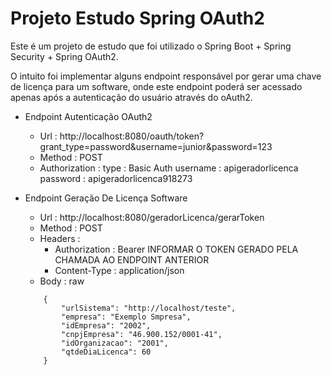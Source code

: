 # Projeto Estudo Spring OAuth2

Este é um projeto de estudo que foi utilizado o Spring Boot + Spring Security + Spring OAuth2.

O intuito foi implementar alguns endpoint responsável por gerar uma chave de licença para um software, onde este endpoint poderá ser acessado apenas após a autenticação do usuário através do oAuth2.

- Endpoint Autenticação OAuth2
    - Url : http://localhost:8080/oauth/token?grant_type=password&username=junior&password=123
    - Method : POST
    - Authorization : 
        type : Basic Auth
        username : apigeradorlicenca
        password : apigeradorlicenca918273
        
- Endpoint Geração De Licença Software
    - Url : http://localhost:8080/geradorLicenca/gerarToken
    - Method : POST
    - Headers : 
        - Authorization : Bearer INFORMAR O TOKEN GERADO PELA CHAMADA AO ENDPOINT ANTERIOR
        - Content-Type : application/json
    - Body : raw
    ```
        { 
            "urlSistema": "http://localhost/teste",
            "empresa": "Exemplo Smpresa",
            "idEmpresa": "2002",
            "cnpjEmpresa": "46.900.152/0001-41",
            "idOrganizacao": "2001",
            "qtdeDiaLicenca": 60 
        }
    ```
